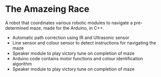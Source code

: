 # The Amazeing Race  
A robot that coordinates various robotic modules to navigate a pre-determined maze, made for the Arduino, in C++.

- Automatic path correction using IR and Ultrasonic sensor  
- Line sensor and colour sensor to detect instructions for navigating the maze  
- Speaker module to play victory tune on completion of maze  
- Arduino code contains motor functions and colour identification algorithm  
- Speaker module to play victory tune on completion of maze  
